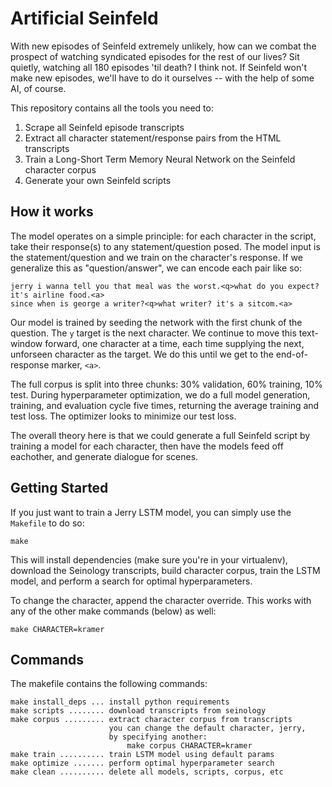 # Artificial Seinfeld

With new episodes of Seinfeld extremely unlikely, how can we combat the prospect of watching syndicated episodes for the rest of our lives? Sit quietly, watching all 180 episodes 'til death? I think not. If Seinfeld won't make new episodes, we'll have to do it ourselves -- with the help of some AI, of course.

This repository contains all the tools you need to:

1.  Scrape all Seinfeld episode transcripts
2.  Extract all character statement/response pairs from the HTML transcripts
3.  Train a Long-Short Term Memory Neural Network on the Seinfeld character corpus
4.  Generate your own Seinfeld scripts

## How it works

The model operates on a simple principle: for each character in the script, take their response(s) to
any statement/question posed. The model input is the statement/question and we train on the
character's response. If we generalize this as "question/answer", we can encode each
pair like so:

    jerry i wanna tell you that meal was the worst.<q>what do you expect? it's airline food.<a>
    since when is george a writer?<q>what writer? it's a sitcom.<a>

Our model is trained by seeding the network with the first chunk of the question. The `y` target is
the next character. We continue to move this text-window forward, one character at a time, each time
supplying the next, unforseen character as the target. We do this until we get to the end-of-response
marker, `<a>`.

The full corpus is split into three chunks: 30% validation, 60% training, 10% test. During hyperparameter
optimization, we do a full model generation, training, and evaluation cycle five times, returning the
average training and test loss. The optimizer looks to minimize our test loss.

The overall theory here is that we could generate a full Seinfeld script by training a model for
each character, then have the models feed off eachother, and generate dialogue for scenes.

## Getting Started

If you just want to train a Jerry LSTM model, you can simply use the `Makefile` to do so:

    make

This will install dependencies (make sure you're in your virtualenv), download the
Seinology transcripts, build character corpus, train the LSTM
model, and perform a search for optimal hyperparameters.

To change the character, append the character override. This works with any of the
other make commands (below) as well:

    make CHARACTER=kramer

## Commands

The makefile contains the following commands:

    make install_deps ... install python requirements
    make scripts ........ download transcripts from seinology
    make corpus ......... extract character corpus from transcripts
                          you can change the default character, jerry,
                          by specifying another:
                              make corpus CHARACTER=kramer
    make train .......... train LSTM model using default params
    make optimize ....... perform optimal hyperparameter search
    make clean .......... delete all models, scripts, corpus, etc


